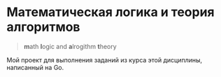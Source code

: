 # Математическая логика и теория алгоритмов
> **m**ath **l**ogic and **a**lrogithm **t**heory

Мой проект для выполнения заданий из курса этой дисциплины, написанный на Go.